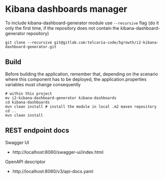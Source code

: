 # Kibana dashboards manager
To include kibana-dashboard-generator module use `--recursive` flag (do it only the first time, if the repository does not contain the kibana-dashboard-generator repository)

```git clone --recursive git@gitlab.com:telcaria-code/5growth/i2-kibana-dashboard-generator.git```

## Build

Before building the application, remember that, depending on the scenario where this component has to be deployed, the application.properties variables must change consequently


```shell script
# within this project
mv i2-kibana-dashboard-generator kibana-dashboards
cd kibana-dashboards
mvn clean install # install the module in local .m2 maven repository
cd ..
mvn clean install
```

## REST endpoint docs

Swagger UI
- http://localhost:8080/swagger-ui/index.html

OpenAPI descriptor
- http://localhost:8080/v3/api-docs.yaml
